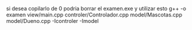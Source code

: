 si desea copilarlo de 0 podria borrar el examen.exe y utilizar esto g++ -o examen view/main.cpp controler/Controlador.cpp model/Mascotas.cpp model/Dueno.cpp -Icontroler -Imodel
